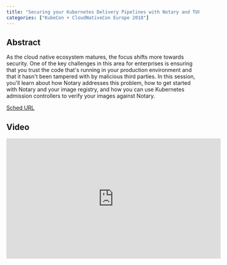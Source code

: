 ```yaml
---
title: "Securing your Kubernetes Delivery Pipelines with Notary and TUF - Liam White & Michael Hough, IBM (Intermediate Skill Level) (Slides Attached)"
categories: ["KubeCon + CloudNativeCon Europe 2018"]
---
```


## Abstract

As the cloud native ecosystem matures, the focus shifts more towards security. One of the key challenges in this area for enterprises is ensuring that you trust the code that's running in your production environment and that it hasn't been tampered with by malicious third parties.   In this session, you'll learn about how Notary addresses this problem, how to get started with Notary and your image registry, and how you can use Kubernetes admission controllers to verify your images against Notary.

[Sched URL](https://kccnceu18.sched.com/event/cce21550cec6f82a4af4810b08d58067)

## Video

<iframe width='560' height='315' src='https://www.youtube.com/embed/xjTBwZG8TtY' frameborder='0' allow='accelerometer; autoplay; encrypted-media; gyroscope; picture-in-picture' allowfullscreen></iframe>

